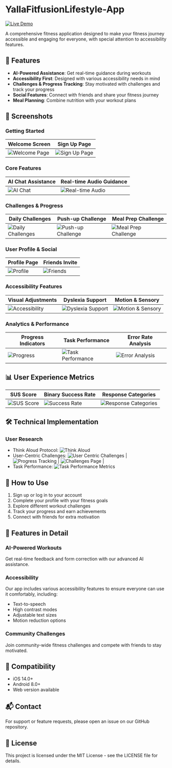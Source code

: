 # YallaFitfusionLifestyle-App

[![Live Demo](https://img.shields.io/badge/View-Live%20Demo-brightgreen)](https://smariamd.github.io/YallaFitfusionLifestyle-App/)

A comprehensive fitness application designed to make your fitness journey accessible and engaging for everyone, with special attention to accessibility features.

## 🚀 Features

- **AI-Powered Assistance**: Get real-time guidance during workouts
- **Accessibility First**: Designed with various accessibility needs in mind
- **Challenges & Progress Tracking**: Stay motivated with challenges and track your progress
- **Social Features**: Connect with friends and share your fitness journey
- **Meal Planning**: Combine nutrition with your workout plans

## 📱 Screenshots

### Getting Started

| Welcome Screen | Sign Up Page |
|----------------|--------------|
| ![Welcome Page](images/welcome%20page.PNG) | ![Sign Up Page](images/sing%20up%20page%201%20normal.PNG) |

### Core Features

| AI Chat Assistance | Real-time Audio Guidance |
|--------------------|--------------------------|
| ![AI Chat](images/Ai%20chat%20assistance.PNG) | ![Real-time Audio](images/real%20time%20audio%20during%20workout.PNG) |

### Challenges & Progress

| Daily Challenges | Push-up Challenge | Meal Prep Challenge |
|------------------|-------------------|---------------------|
| ![Daily Challenges](images/daily%202.PNG) | ![Push-up Challenge](images/push%20up%20challenge%20updated.PNG) | ![Meal Prep Challenge](images/meal%20prep%20challenge%20with%20workout.PNG) |

### User Profile & Social

| Profile Page | Friends Invite |
|--------------|----------------|
| ![Profile](images/profile%20page.PNG) | ![Friends](images/friends%20invite.PNG) |

### Accessibility Features

| Visual Adjustments | Dyslexia Support | Motion & Sensory |
|--------------------|------------------|------------------|
| ![Accessibility](images/accessibility%20features.PNG) | ![Dyslexia Support](images/dyslexia.PNG) | ![Motion & Sensory](images/colour%20and%20visual,motion%20sensory.PNG) |

### Analytics & Performance

| Progress Indicators | Task Performance | Error Rate Analysis |
|---------------------|------------------|---------------------|
| ![Progress](images/progress%20indicators.PNG) | ![Task Performance](images/mean%20time%20completion%20task.PNG) | ![Error Analysis](images/error%20rate%20analysis.PNG) |

## 📊 User Experience Metrics

| SUS Score | Binary Success Rate | Response Categories |
|-----------|---------------------|---------------------|
| ![SUS Score](images/sus%20score.PNG) | ![Success Rate](images/binary%20sucess%20rate.PNG) | ![Response Categories](images/count%20of%20resppnses%20by%20category.PNG) |

## 🛠️ Technical Implementation

### User Research
- Think Aloud Protocol: ![Think Aloud](images/think%20aloud%20protocol.PNG)
- User-Centric Challenges: ![User Centric Challenges](images/user%20centric%20challenges.PNG) | ![Progress Tracking](images/progress%20indicators.PNG) | ![Challenges Page](images/challenges%20page.PNG) |
- Task Performance: ![Task Performance Metrics](images/task%20perfornance%20metrics%20error%20breakdown.PNG)

## 📝 How to Use

1. Sign up or log in to your account
2. Complete your profile with your fitness goals
3. Explore different workout challenges
4. Track your progress and earn achievements
5. Connect with friends for extra motivation

## 🌟 Features in Detail

### AI-Powered Workouts
Get real-time feedback and form correction with our advanced AI assistance.

### Accessibility
Our app includes various accessibility features to ensure everyone can use it comfortably, including:
- Text-to-speech
- High contrast modes
- Adjustable text sizes
- Motion reduction options

### Community Challenges
Join community-wide fitness challenges and compete with friends to stay motivated.

## 📱 Compatibility

- iOS 14.0+
- Android 8.0+
- Web version available

## 📬 Contact

For support or feature requests, please open an issue on our GitHub repository.

## 📄 License

This project is licensed under the MIT License - see the LICENSE file for details.



